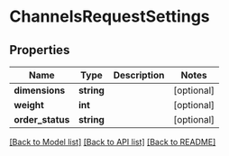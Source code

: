 # ChannelsRequestSettings

## Properties
Name | Type | Description | Notes
------------ | ------------- | ------------- | -------------
**dimensions** | **string** |  | [optional] 
**weight** | **int** |  | [optional] 
**order_status** | **string** |  | [optional] 

[[Back to Model list]](../README.md#documentation-for-models) [[Back to API list]](../README.md#documentation-for-api-endpoints) [[Back to README]](../README.md)


